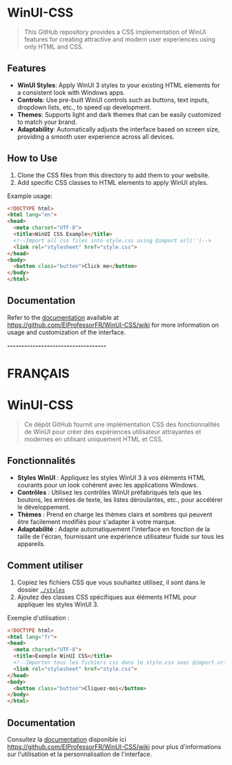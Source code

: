 # WinUI-CSS

> This GitHub repository provides a CSS implementation of WinUI features for creating attractive and modern user experiences using only HTML and CSS.

## Features

- **WinUI Styles**: Apply WinUI 3 styles to your existing HTML elements for a consistent look with Windows apps.
- **Controls**: Use pre-built WinUI controls such as buttons, text inputs, dropdown lists, etc., to speed up development.
- **Themes**: Supports light and dark themes that can be easily customized to match your brand.
- **Adaptability**: Automatically adjusts the interface based on screen size, providing a smooth user experience across all devices.

## How to Use

1. Clone the CSS files from this directory to add them to your website.
2. Add specific CSS classes to HTML elements to apply WinUI styles.

Example usage:

```html
<!DOCTYPE html>
<html lang="en">
<head>
  <meta charset="UTF-8">
  <title>WinUI CSS Example</title>
  <!--Import all css files into style.css using @import url('')-->
  <link rel="stylesheet" href="style.css">
</head>
<body>
  <button class="button">Click me</button>
</body>
</html>
```

## Documentation

Refer to the [documentation](https://github.com/ElProfessorFR/WinUI-CSS/wiki) available at https://github.com/ElProfessorFR/WinUI-CSS/wiki for more information on usage and customization of the interface.

**-----------------------------------**
# FRANÇAIS
# WinUI-CSS

> Ce dépôt GitHub fournit une implémentation CSS des fonctionnalités de WinUI pour créer des expériences utilisateur attrayantes et modernes en utilisant uniquement HTML et CSS.

## Fonctionnalités

- **Styles WinUI** : Appliquez les styles WinUI 3 à vos éléments HTML courants pour un look cohérent avec les applications Windows.
- **Contrôles** : Utilisez les contrôles WinUI préfabriqués tels que les boutons, les entrées de texte, les listes déroulantes, etc., pour accélérer le développement.
- **Thèmes** : Prend en charge les thèmes clairs et sombres qui peuvent être facilement modifiés pour s'adapter à votre marque.
- **Adaptabilité** : Adapte automatiquement l'interface en fonction de la taille de l'écran, fournissant une expérience utilisateur fluide sur tous les appareils.

## Comment utiliser

1. Copiez les fichiers CSS que vous souhaitez utilisez, il sont dans le dossier [`./styles`](https://github.com/ElProfessorFR/WinUI-CSS/styles)
2. Ajoutez des classes CSS spécifiques aux éléments HTML pour appliquer les styles WinUI 3.

Exemple d'utilisation :

```html
<!DOCTYPE html>
<html lang="fr">
<head>
  <meta charset="UTF-8">
  <title>Exemple WinUI CSS</title>
  <!--Importer tous les fichiers css dans le style.css avec @import url('')-->
  <link rel="stylesheet" href="style.css">
</head>
<body>
  <button class="button">Cliquez-moi</button>
</body>
</html>
```

## Documentation

Consultez la [documentation](https://github.com/ElProfessorFR/WinUI-CSS/wiki) disponible ici https://github.com/ElProfessorFR/WinUI-CSS/wiki pour plus d'informations sur l'utilisation et la personnalisation de l'interface.